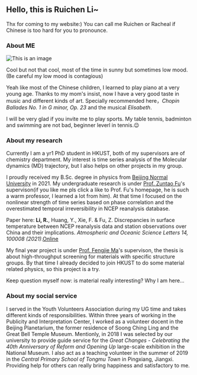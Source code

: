 ## Hello, this is Ruichen Li~

Thx for coming to my website:) You can call me Ruichen or Racheal if Chinese is too hard for you to pronounce.

### About ME

![This is an image](https://i.ibb.co/Kxz0qFh/20220210142807.jpg)

Cool but not that cool, most of the time in sunny but sometimes low mood. (Be careful my low mood is contagious)

Yeah like most of the Chinese children, I learned to play piano at a very young age. Thanks to my mom's insist, now I have a very good taste in music and different kinds of art. Specially recommended here，*Chopin Ballades No. 1 in G minor, Op. 23* and the musical *Elisabeth*.

I will be very glad if you invite me to play sports. My table tennis, badminton and swimming are not bad, beginner leverl in tennis.:wink:

### About my research

Currently I am a yr1 PhD student in HKUST, both of my supervisors are of chemistry department. My interest is time series analysis of the Molecular dynamics (MD) trajectory, but I also helps on other projects in my group.

I proudly received my B.Sc. degree in physics from [Beijing Normal University](https://english.bnu.edu.cn/) in 2021. My undergraduate research is under [Prof. Zuntao Fu](http://faculty.pku.edu.cn/fuzuntao/en/index.htm)'s supervison(if you like me pls click a like to Prof. Fu's homepage, he is such a warm professor, I learned a lot from him). At that time I focused on the nonlinear strength of time series based on phase correlation and the overestimated temporal irreversibility in NCEP reanalysis database. 

Paper here: **Li, R.**, Huang, Y., Xie, F. & Fu, Z. Discrepancies in surface temperature between NCEP reanalysis data and station observations over China and their implications. *Atmospheric and Oceanic Science Letters 14, 100008 (2021)*.[Online](https://doi.org/10.1016/j.aosl.2020.100008)

My final year project is under [Prof. Fengjie Ma](http://virphysics.bnu.edu.cn/web/application/faculty/mafengjie/index.htm)'s supervison, the thesis is about high-throughput screening for materials with specific structure groups. By that time I already decided to join HKUST to do some material related physics, so this project is a try.

Keep question myself now: is material really interesting? Why I am here...

### About my social service

I served in the Youth Volunteers Association during my UG time and takes different kinds of responsibilities. Within three years of working in the Publicity and Interpretation Center, I worked as a volunteer docent in the Beijing Planetarium, the former residence of Soong Ching Ling and the Great Bell Temple Museum. Mentionly, in 2018 I was selected by our university to provide guide service for the *Great Changes - Celebrating the 40th Anniversary of Reform and Opening Up* large-scale exhibition in the National Museum. I also act as a teaching volunteer in the summer of 2019 in the *Central Primary School of Tongmu Town* in Pingxiang, Jiangxi. Providing help for others can really bring happiness and satisfactory to me.
